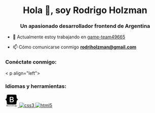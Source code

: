 <h1 align="center">Hola 👋, soy Rodrigo Holzman</h1>
<h3 align="center">Un apasionado desarrollador frontend de Argentina</h3>

- 🔭 Actualmente estoy trabajando en [game-team49665 ](https://github.com/rodriii2887/game-team49665.git)

- 📫 Cómo comunicarse conmigo **rodriholzman@gmail.com**

<h3 align="left">Conéctate conmigo:</h3>
< p align="left">
</p>

<h3 align="left">Idiomas y herramientas:</h3>
<p align="left"> <a href="https://getbootstrap.com" target= "_blank" rel="noreferrer"> <img src="https://raw.githubusercontent.com/devicons/devicon/master/icons/bootstrap/bootstrap-plain-wordmark.svg" alt="bootstrap" width=" 40" altura="40"/> </a> <a href="https://www.w3schools.com/css/" target="_blank" rel="noreferrer"> <img src="https:/ /raw.githubusercontent.com/devicons/devicon/master/icons/css3/css3-original-wordmark.svg" alt="css3" width="40" height="40"/> </a> <a href= "https://www.w3.org/html/" target="_blank" rel="noreferrer"> <img src="https://raw.githubusercontent.com/devicons/devicon/master/icons/html5/ html5-original-wordmark.svg" alt="html5" width="40" height="40"/> </a> </p>
